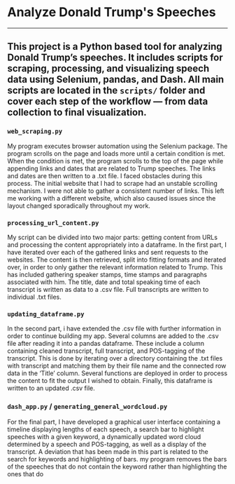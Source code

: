 # Analyze Donald Trump's Speeches 
-------
This project is a Python based tool for analyzing Donald Trump’s speeches. It includes scripts for scraping, processing, and visualizing speech data using Selenium, pandas, and Dash.
All main scripts are located in the `scripts/` folder and cover each step of the workflow — from data collection to final visualization.
-------


### `web_scraping.py`
My program executes browser automation using the Selenium package. The program scrolls on the page and loads more until a certain condition is met. When the condition is met, the program scrolls to the top of the page while appending links and dates that are related to Trump speeches. The links and dates are then written to a .txt file.
I faced obstacles during this process. The initial website that I had to scrape had an unstable scrolling mechanism. I were not able to gather a consistent number of links. This left me working with a different website, which also caused issues since the layout changed sporadically throughout my work. 

### `processing_url_content.py`
My script can be divided into two major parts: getting content from URLs and processing the content appropriately into a dataframe.
In the first part, I have iterated over each of the gathered links and sent requests to the websites. The content is then retrieved, split into fitting formats and iterated over, in order to only gather the relevant information related to Trump. This has included gathering speaker stamps, time stamps and paragraphs associated with him. The title, date and total speaking time of each transcript is written as data to a .csv file. Full transcripts are written to individual .txt files. 

### `updating_dataframe.py` 
In the second part, i have extended the .csv file with further information in order to continue building my app. Several columns are added to the .csv file after reading it into a pandas dataframe. These include a column containing cleaned transcript, full transcript, and POS-tagging of the transcript. This is done by iterating over a directory containing the .txt files with transcript and matching them by their file name and the connected row data in the ‘Title’ column. Several functions are deployed in order to process the content to fit the output  I wished to obtain. Finally, this dataframe is written to an updated .csv file. 

### `dash_app.py` / `generating_general_wordcloud.py`
For the final part, I have developed a graphical user interface containing a timeline displaying lengths of each speech, a search bar to highlight speeches with a given keyword, a dynamically updated word cloud determined by a speech and POS-tagging, as well as a display of the transcript. 
A deviation that has been made in this part is related to the search for keywords and highlighting of bars. my program removes the bars of the speeches that do not contain the keyword rather than highlighting the ones that do
